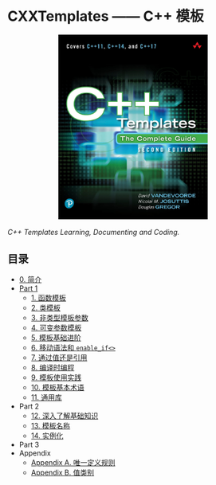 # CXXTemplates —— C++ 模板
<center>
<img src="./images/cxxtemplates.png" alt="C++ Templates" width=300>
</center>

*C++ Templates Learning, Documenting and Coding.*

## 目录

+ [0. 简介](./Chapters/ch0.md)
+ [Part 1](./Chapters/Part1/README.md)
  + [1. 函数模板](./Chapters/Part1/ch1.md)
  + [2. 类模板](./Chapters/Part1/ch2.md)
  + [3. 非类型模板参数](./Chapters/Part1/ch3.md)
  + [4. 可变参数模板](./Chapters/Part1/ch4.md)
  + [5. 模板基础进阶](./Chapters/Part1/ch5.md)
  + [6. 移动语法和 `enable_if<>`](./Chapters/Part1/ch6.md)
  + [7. 通过值还是引用](./Chapters/Part1/ch7.md)
  + [8. 编译时编程](./Chapters/Part1/ch8.md)
  + [9. 模板使用实践](./Chapters/Part1/ch9.md)
  + [10. 模板基本术语](./Chapters/Part1/ch10.md)
  + [11. 通用库](./Chapters/Part1/ch11.md)
+ Part 2
  + [12. 深入了解基础知识](./Chapters/Part2/ch12.md)
  + [13. 模板名称](./Chapters/Part2/ch13.md)
  + [14. 实例化](./Chapters/Part2/ch14.md)
+ Part 3
+ Appendix
  + [Appendix A. 唯一定义规则](./Chapters/Appendix/A.md)
  + [Appendix B. 值类别](./Chapters/Appendix/B.md)